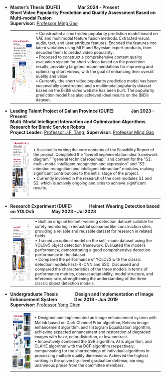 - **Master’s Thesis (DUFE)** &nbsp;&nbsp;&nbsp;&nbsp;&nbsp;&nbsp;&nbsp;&nbsp;&nbsp;&nbsp;&nbsp;&nbsp; **Mar 2024 - Present**  
  **Short Video Popularity Prediction and Quality Assessment Based on Multi-modal Fusion**  
  **Supervisor:** [Professor Ming Gao](https://scholar.google.com/citations?user=GKptKm8AAAAJ&hl=zh-CN&oi=ao)  

  <table>
  <tr>
  <td><img src="static/assets/img/graducation_thesis.png" width="270" height="180" style="margin-right: 15px;"/></td>
  <td style="font-size: 0.9em; line-height: 1.2em;">
  • Constructed a short video popularity prediction model based on VAE and multimodal feature fusion methods. Extracted visual, audio, text, and user attribute features. Encoded the features into latent variables using MLP and Bayesian expert products, then decoded them to predict video popularity.<br>
  • Proposed to construct a comprehensive content quality evaluation system for short videos based on the prediction results, providing targeted recommendations for improving and optimizing short videos, with the goal of enhancing their overall quality and value.<br>
  • Currently, the short video popularity prediction model has been successfully constructed, and a multimodal popularity dataset based on the BiiBili video website has been built. The popularity prediction model has also achieved ideal results on the BiiBili dataset.  
  </td>
  </tr>
  </table>

- **Leading Talent Project of Dalian Province (DUFE)** &nbsp;&nbsp;&nbsp;&nbsp;&nbsp;&nbsp;&nbsp;&nbsp;&nbsp;&nbsp;&nbsp;&nbsp; **Jan 2023 - Present**  
  **Multi-Modal Intelligent Interaction and Optimization Algorithms Research for Bionic Service Robots**  
  **Project Leader:** [Professor J.F. Tang](https://xueshu.baidu.com/scholarID/CN-BU734BVJ); **Supervisor:** [Professor Ming Gao](https://scholar.google.com/citations?user=GKptKm8AAAAJ&hl=zh-CN&oi=ao)  

  <table>
  <tr>
  <td><img src="static/assets/img/multimodel_service_robots.png" width="270" height="180" style="margin-right: 15px;"/></td>
  <td style="font-size: 0.9em; line-height: 1.2em;">
  • Assisted in writing the core contents of the Feasibility Report of the project. Completed the “overall implementation idea framework diagram,” “general technical roadmap,” and content for the “S1: multi-modal intelligent recognition and expression” and “S2: intention recognition and intelligent interaction” modules, making significant contributions to the initial stage of the project.<br>
  • Currently involved in the research of the core modules S1 and S2, which is actively ongoing and aims to achieve significant results.  
  </td>
  </tr>
  </table>

- **Research Experiment (DUFE)** &nbsp;&nbsp;&nbsp;&nbsp;&nbsp;&nbsp;&nbsp;&nbsp;&nbsp;&nbsp;&nbsp;&nbsp; **Helmet Wearing Detection based on YOLOv5** &nbsp;&nbsp;&nbsp;&nbsp;&nbsp;&nbsp;&nbsp;&nbsp;&nbsp;&nbsp;&nbsp;&nbsp; **May 2023 - Jul 2023**  

  <table>
  <tr>
  <td><img src="static/assets/img/YOLOV5.png" width="270" height="180" style="margin-right: 15px;"/></td>
  <td style="font-size: 0.9em; line-height: 1.2em;">
  • Built an original helmet-wearing detection dataset suitable for safety monitoring in industrial scenarios like construction sites, providing a reliable and reusable dataset for research in related fields.<br>
  • Trained an optimal model on the self-made dataset using the YOLOv5 object detection framework. Evaluated the model’s performance, demonstrating a good comprehensive detection performance in the dataset.<br>
  • Compared the performance of YOLOv5 with the classic detection models Fast-R-CNN and SSD. Discussed and compared the characteristics of the three models in terms of performance metrics, dataset adaptability, model structure, and inference rate, strengthening the understanding of the three classic object detection models.  
  </td>
  </tr>
  </table>

- **Undergraduate Thesis** &nbsp;&nbsp;&nbsp;&nbsp;&nbsp;&nbsp;&nbsp;&nbsp;&nbsp;&nbsp;&nbsp;&nbsp; **Design and Implementation of Image Enhancement System** &nbsp;&nbsp;&nbsp;&nbsp;&nbsp;&nbsp;&nbsp;&nbsp;&nbsp;&nbsp;&nbsp;&nbsp; **Dec 2018 - Jun 2019**  
  **Supervisor:** [Professor Yong Chen](https://xueshu.baidu.com/scholarID/CN-BB74F05J?site=xueshu_ri)  

  <table>
  <tr>
  <td><img src="static/assets/img/undergraducate_thesis.png" width="270" height="180" style="margin-right: 15px;"/></td>
  <td style="font-size: 0.9em; line-height: 1.2em;">
  • Designed and implemented an image enhancement system with Matlab based on Dark Channel Prior algorithm, Retinex image enhancement algorithm, and Histogram Equalization algorithm, achieving expected enhancement and restoration of degraded images with haze, color distortion, or low contrast.<br>
  • Innovatively combined the SSR algorithm, AHE algorithm, and CLAHE algorithm with the DCP algorithm respectively, compensating for the shortcomings of individual algorithms in processing multiple quality dimensions. Achieved the highest ranking in the university-level graduation defense, earning unanimous praise from the committee members.  
  </td>
  </tr>
  </table>
